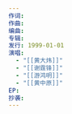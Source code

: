 ```yaml
---
作词: 
作曲: 
编曲: 
专辑: 
发行: 1999-01-01
演唱:
  - "[[黄大炜]]"
  - "[[谢霆锋]]"
  - "[[游鸿明]]"
  - "[[黄中原]]"
EP: 
抄袭:
---
```

